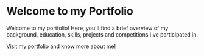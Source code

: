 ﻿# Welcome to my Portfolio

Welcome to my portfolio! Here, you'll find a brief overview of my background, education, skills, projects and competitions I've participated in.

<a href="https://suhaibsawalha.github.io/Portfolio">Visit my portfolio</a> and know more about me!
